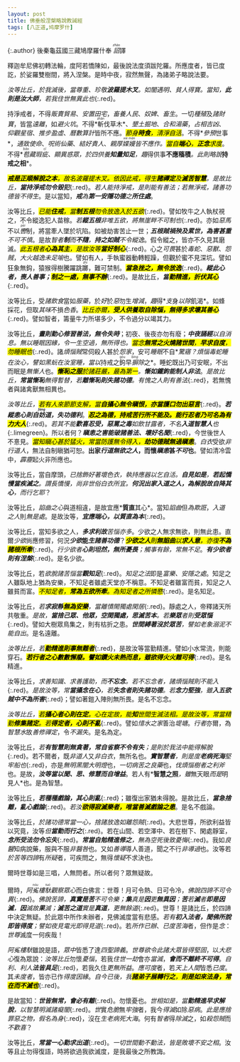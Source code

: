 ```yaml
---
layout: post
title: 佛垂般涅槃略說教誡經
tags: [八正道,鸠摩罗什]
---
```


{:.author}
後秦龜茲國三藏鳩摩羅什奉 <dfn title="诏书。皇帝下达命令。"><ruby>詔<rt>zhào</rt></ruby></dfn>譯

釋迦牟尼佛初轉法輪，度阿若憍陳如，最後說法度須跋陀羅。所應度者，皆已度訖，於娑羅雙樹間，將入涅槃。是時中夜，寂然無聲，為諸弟子略說法要。

*汝等比丘，於我滅後，當尊重、珍敬<b>波羅提木叉</b>。如闇遇明、貧人得寶。當知，<b><i>此</i>則是汝<i>大師</i></b>，若我住世無異此也*{:.red}。

持淨戒者，不得*販賣貿易*、*安置田宅*，*畜養人民*、*奴婢*、*畜生*。一切*種殖*及*諸財寶*，皆當*遠離*，如*避火坑*。不得*<ruby>斬<rt>zhǎn</rt></ruby>伐草木*、*墾土掘地*、*合和湯藥*，*占相吉凶*、*仰觀星宿*、*<dfn title="推算天象历法。古人谓日月转运于天，犹如人之行步，可推算而知。">推步</dfn>盈虛*、*<dfn title="犹历法。观测天象以推算年时节候的方法。">曆數</dfn>算計*皆所不應。*<mark>節身<b>時食</b>，清淨自活</mark>*。不得*<dfn title="预闻而参议其事；介入，参加。">參預</dfn>世事*，*通致使命*、*呪術仙藥*、*結好貴人*、*<dfn title="亲爱厚待。关系亲密。">親厚</dfn><dfn title="轻慢。"><ruby>媟<rt>xiè</rt>嫚<rt>màn</rt></ruby></dfn>*皆不應作。*<mark>當自<b>端心</b>，<b>正念</b>求度</mark>*。不得*<dfn title="裹藏；隐藏。"><ruby>苞<rt>bāo</rt></ruby>藏</dfn><dfn title="比喻人的过失或事物的缺点。">瑕<ruby>疵<rt>cī</rt></ruby></dfn>*、*顯異惑眾*，*於四供養<b>知量知足</b>*，*<dfn title="仅仅。">趣</dfn>得供事<b>不應稸積</b>*。此則略說*<b>持戒之相</b>*。

*<mark><b><i>戒</i>是正順解脫之本</b>，故名波羅提木叉。依因此戒，得生<b>諸<i>禪定</i></b>及<b>滅苦智慧</b></mark>。是故比丘，<b>當持淨戒勿令毀犯</b>*{:.red}。*若人能持淨戒，是則能有善法；若無淨戒，諸善功德皆不得生*。是以當知，*<b>戒</b>為<b>第一安隱功德</b>之<b>所住處</b>*。

汝等比丘，*<mark>已能<b>住戒</b>，當<b>制五根</b>勿令放逸入於五欲</mark>*{:.red}。譬如牧牛之人執杖視之，不令縱逸犯人苗稼。*若<b>縱五根</b>非唯五欲，將無<dfn title="界限，边际。">崖畔</dfn>不可制也*{:.red}。亦如*惡馬*不以<dfn title="驾驭马的缰绳。"><ruby>轡<rt>pèi</rt></ruby></dfn>制，將當牽人墜於坑陷。如被劫害苦止一世；*<b>五根賊禍殃及累世，為害甚重</b>不可不慎*。是故*智者<b>制</b>而<b>不隨</b>，<b>持之如賊</b>不令縱逸*。假令縱之，皆亦不久見其磨滅。*<mark>此五根者<b><i>心</i>為其<i>主</i></b>，是故汝等<b>當好<i>制心</i></b></mark>*{:.red}。心之*可畏*甚於*毒蛇*、*惡獸*、*怨賊*，*大火<dfn title="逃跑，逃窜。">越逸</dfn>*未*足喻*也。譬如有人，手執蜜器動轉輕躁，但觀於蜜不見深坑。譬如狂象無鈎，猿猴得樹騰躍跳<ruby>躑<rt>zhí</rt></ruby>，難可禁制。*<mark><b>當急挫之，無令放逸</b></mark>*{:.red}。*<b>縱此心者，喪人善事；<mark>制之一處，無事不辦</mark></b>*{:.red}。是故比丘，*<b>當<mark>勤精進，折伏其心</mark></b>*{:.red}。

汝等比丘，受*諸飲食*當如*服藥*，於*好*於*惡*勿生*增減*，<dfn title="仅仅。">趣</dfn>得*<dfn title="支撑，维持。应付。">支</dfn>身*以除*飢渴*。如蜂採花，但取*其味*不損*色香*。*<mark>比丘亦爾，<b>受人供養取自除惱，無得多求壞其善心</b></mark>*{:.red}。譬如智者，籌量牛力所堪多少，不令過分以竭其力。

汝等比丘，*<b>晝則勤心修習善法，無令失時</b>*；初夜、後夜亦勿有廢；*<b>中夜誦經</b>*以自消息。*無以睡眠因緣，令一生空過，無所得也*。*<mark>當念<b>無常之火燒諸世間</b>，<b>早求自度</b>，勿睡眠也</mark>*{:.red}。諸*煩惱賊*常伺殺人甚於*怨家*，安可*睡眠*不自*<dfn title="受惊动而醒来。">驚寤</dfn>*？煩惱毒蛇睡在汝心，譬如黑蚖在汝室睡，當以*持戒之<ruby>鉤<rt>gōu</rt></ruby>早<dfn title="排除。"><ruby>摒<rt>bìng</rt></ruby>除</dfn>之*。睡蛇既出乃可安眠，不出而眠是*無慚人*也。*<mark><b>慚恥之服</b>於諸莊嚴，最為第一</mark>。<b><i>慚</i>如鐵鉤能<i>制</i>人<i>非法</i></b>*。*是故比丘，<b>常當慚恥</b>無得暫替，若<b>離<i>慚恥</i>則失諸<i>功德</i></b>。有愧之人則有善法*{:.red}，若無愧者與諸禽獸無相異也。

*汝等比丘，<mark>若有人來節節支解，當<b>自<i>攝心</i>無令瞋恨，亦當<i>護口</i>勿出惡言</b></mark>*{:.red}。*<b>若縱<i>恚心</i>則自<dfn title="伤害，损害，阻碍。"><ruby>妨<rt>fáng</rt></ruby></dfn>道，失功德利</b>*。*<mark><b><i>忍</i>之為德，持戒苦行所不能及。能<i>行忍</i>者乃可名為有力大人</b></mark>*{:.red}。*若其不能<b>歡喜忍受，惡罵之毒</b>如飲甘露者，不名<b>入道智慧人</b>也*{:.limegreen}。所以者何？*<b><i>瞋恚</i>之害能破諸善法、壞好名聞</b>*{:.red}，今世後世人不憙見。*<mark>當知瞋心甚於猛火，常當防護無令得入，<b>劫功德賊無過<i>瞋恚</i></b></mark>*。*白衣*受欲*非行道人*，無法自制瞋猶可恕。<b>出家*行道無欲之人*，而懷*瞋恚*甚*不可*也</b>。譬如清冷雲中，<dfn title="响雷，震雷。">霹靂</dfn>起火非所應也。

汝等比丘，當自摩頭，*已捨飾好著壞色衣，執持應器以乞自活。<b>自見如是</b>，<b>若起憍慢當疾滅之</b>。謂長憍慢，尚非世俗白衣所宜。<b>何況出家入道之人，為解脫故自降其心</b>，而行乞耶*？

汝等比丘，*諂曲之心*與道相違，是故宜應*<b>質直</b>其心*。當知*諂曲*但*為欺誑*，*入道之人*則*無是處*。是故汝等，*<b>宜應端心，以<i>質直</i>為本</b>*{:.red}。

汝等比丘，當知多欲之人，*<b>多求利故</b>苦惱亦多*。少欲之人無求無欲，則無此患。直爾*少欲*尚應修習，何況<b class="red">*少欲*能*生諸善功德*</b>？*<mark><b>少欲之人</b>則<b>無諂曲</b>以<b>求人意</b>，亦復<b>不為諸根所牽</b></mark>*{:.red}。*行少欲者<b>心則坦然，無所憂畏</b>；觸事有餘，常無不足*。*<b>有少欲者則有涅槃</b>*{:.red}。是名少欲。

汝等比丘，若*欲脫諸苦惱當<b>觀知足</b>*{:.red}。*知足之法*即是*富樂、安隱之處*。知足之人雖臥地上猶為安樂，不知足者雖處天堂亦不稱意。不知足者雖富而貧，知足之人雖貧而富。*<mark>不知足者，<b>常為五欲所牽</b>。為知足者之所憐愍</mark>*{:.red}。是名知足。

汝等比丘，*若<b>求<i>寂靜</i><mark>無為安樂</mark></b>，當離憒閙獨處閑居*{:.red}。靜處之人，帝釋諸天所共敬重。*是故，<b>當捨己眾、他眾，空閑獨處，思滅苦本</b>。若<b>樂眾</b>者則<b>受眾惱</b>*{:.red}。譬如大樹眾鳥集之，則有枯折之患。*<b>世間縛著沒於眾苦</b>，譬如老象溺泥不能自出*。是名遠離。

*汝等比丘，若<mark><b>勤精進則事無難者</b></mark>*{:.red}，是故汝等當勤精進。譬如小水常流，則能穿石。*<mark><b>若行者之心數數懈廢。譬如鑽火未熱而息，雖欲得火火難可得</b></mark>*{:.red}。是名精進。

汝等比丘，*求善知識、求善護助，而<b>不忘念</b>。若不忘念者，諸煩惱賊則不能入*{:.red}。*是故汝等，常<b>當攝念在心</b>，若<b>失念者則失諸功德</b>。若<b>念力堅強</b>，雖<b>入五欲賊中不為所害</b>*{:.red}；譬如著鎧入陣則無所畏。是名不忘念。

*汝等比丘，<mark>若<b><i>攝心</i>者心則在<i>定</i></b>。<i>心</i>在<i>定</i>故，能<i><b>知</b></i>世間生滅法相。是故汝等，常當精勤<b>修集諸定</b>。若<b>得定者，心則不亂</b></mark>*{:.red}。譬如*惜水之家*善治*堤塘*。*行者*亦爾，為*智慧水*故*善修禪定*，令*不漏失*。是名為定。

汝等比丘，*若<b>有智慧則無貪著，常自省察不令有失</b>；是則於我法中能得解脫*{:.red}。若不爾者，既*非道人*又*非白衣*，無所名也。*<b>實智慧者</b>，則是度<b>老病死海</b>堅牢船也*{:.red}，亦是*無明黑闇大明燈*也，*一切病苦之良藥*也，*伐煩惱樹者之利斧*也。是故，*<b>汝等當以聞、思、修慧而自增益</b>*。若人有*<b>智慧之照</b>*，雖*無天眼*而是*明見人*也。是為智慧。

汝等比丘，*<b>若種種戲論，其<i>心</i>則<i>亂</i></b>*{:.red}；雖復出家猶未得脫。是故比丘，*<b>當急捨離，亂心戲論</b>*{:.red}。*若汝<mark><b>欲得<i>寂滅</i>樂者，唯當<i>善滅</i>戲論之患</b></mark>*。是名不戲論。

汝等比丘，*於諸功德常當一心，捨諸放逸如離怨賊*{:.red}。大悲世尊，所欲利益皆以究竟，汝等*但<b>當勤而行之</b>*{:.red}。若在山間、若空澤中、若在樹下、閑處靜室，*<b>念所受法勿令忘失</b>*{:.red}。*<b>常當自勉精進修之</b>，無為空死後致憂悔*{:.red}。我如*良醫*知病說藥，服與不服*非醫咎*也。又如*善導*導人善道，聞之不行*非導過*也。汝等若*於苦等四諦*有*所疑*者，可疾問之，無得*懷疑*不求決也。

爾時世尊如是三唱，人無問者。所以者何？眾無疑故。

爾時，*阿<ruby>㝹<rt>nóu</rt></ruby>樓<ruby>馱<rt>tuó</rt></ruby>*觀察*眾心*而白佛言：世尊！月可令熱、日可令冷，*佛說四諦不可令異*{:.red}。*佛說苦諦，<b>真實是苦</b>不可令樂；<b><i>集</i></b>真是<b><i>因</i></b>更<b>無異因</b>；<b><i>苦</i></b>若<b><i>滅</i></b>者<b>即是<i>因</i>滅</b>，<b><i>因</i></b>滅故<b><i>果</i></b>滅；<b>滅苦之道</b>實是<b><i>真道</i></b>，更無餘道*{:.red}。世尊！是諸比丘，於四諦中決定無疑。於此眾中所作未辦者，見佛滅度當有悲感。*若有<b>初入法者，聞佛所說即皆得度</b>；譬如夜見電光即得見道*{:.red}。若*所作已辦*、*已度苦海*者，但作是*念*：*世尊*滅度一何疾哉！

*阿㝹樓馱*雖說是語，*眾中*皆悉了達*四聖諦義*。*世尊欲令此諸大眾皆得堅固*，以*大悲心*復為眾說：*汝等比丘*勿懷*憂惱*，若我*住世一劫*會亦*當滅*，*<b>會而不離終不可得</b>*。*自利、利人<b>法皆具足</b>*{:.red}，若我久住*更無所益*。*應可度*者，若*天上人間*皆悉*已度*。其*未度者*，皆亦已作*得度因緣*。*自今已後，我<mark><b>諸弟子展轉行之</b>，<b>則是如來法身，常在而不滅也</b></mark>*{:.red}。

是故當知：*<b>世皆無常，會必有離</b>*{:.red}。勿懷憂也。*世相如是，當<b>勤精進早求解脫</b>，以智慧明滅諸癡闇*{:.red}。*世*實*危脆*無*牢強*者，我今*得滅*如除*惡病*。*此是應捨罪惡之物，假名為身*{:.red}，沒在*生老病死大海*。何有*智者*得*除滅*之，如*殺怨賊*而*不歡喜*？

汝等比丘，*<b>常當一心勤求<i>出道</i></b>*{:.red}。*一切世間動不動法，皆是敗壞不安之相*。汝等且止勿得復語，時將欲過我欲滅度，是我最後之所教誨。
